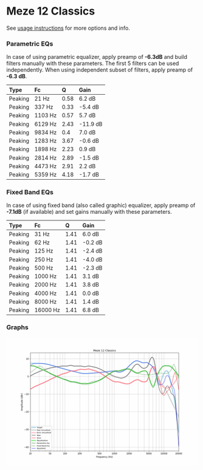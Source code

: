 # Meze 12 Classics
See [usage instructions](https://github.com/jaakkopasanen/AutoEq#usage) for more options and info.

### Parametric EQs
In case of using parametric equalizer, apply preamp of **-6.3dB** and build filters manually
with these parameters. The first 5 filters can be used independently.
When using independent subset of filters, apply preamp of **-6.3 dB**.

| Type    | Fc      |    Q | Gain     |
|:--------|:--------|:-----|:---------|
| Peaking | 21 Hz   | 0.58 | 6.2 dB   |
| Peaking | 337 Hz  | 0.33 | -5.4 dB  |
| Peaking | 1103 Hz | 0.57 | 5.7 dB   |
| Peaking | 6129 Hz | 2.43 | -11.9 dB |
| Peaking | 9834 Hz | 0.4  | 7.0 dB   |
| Peaking | 1283 Hz | 3.67 | -0.6 dB  |
| Peaking | 1898 Hz | 2.23 | 0.9 dB   |
| Peaking | 2814 Hz | 2.89 | -1.5 dB  |
| Peaking | 4473 Hz | 2.91 | 2.2 dB   |
| Peaking | 5359 Hz | 4.18 | -1.7 dB  |

### Fixed Band EQs
In case of using fixed band (also called graphic) equalizer, apply preamp of **-7.1dB**
(if available) and set gains manually with these parameters.

| Type    | Fc       |    Q | Gain    |
|:--------|:---------|:-----|:--------|
| Peaking | 31 Hz    | 1.41 | 6.0 dB  |
| Peaking | 62 Hz    | 1.41 | -0.2 dB |
| Peaking | 125 Hz   | 1.41 | -2.4 dB |
| Peaking | 250 Hz   | 1.41 | -4.0 dB |
| Peaking | 500 Hz   | 1.41 | -2.3 dB |
| Peaking | 1000 Hz  | 1.41 | 3.1 dB  |
| Peaking | 2000 Hz  | 1.41 | 3.8 dB  |
| Peaking | 4000 Hz  | 1.41 | 0.0 dB  |
| Peaking | 8000 Hz  | 1.41 | 1.4 dB  |
| Peaking | 16000 Hz | 1.41 | 6.8 dB  |

### Graphs
![](./Meze%2012%20Classics.png)
